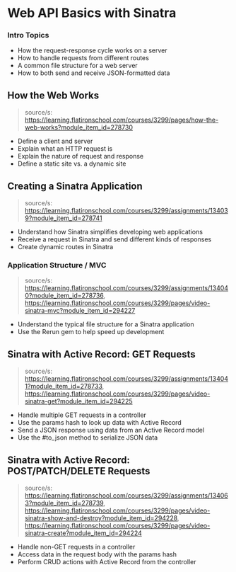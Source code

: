 # Web API Basics with Sinatra

### Intro Topics 
* How the request-response cycle works on a server
* How to handle requests from different routes
* A common file structure for a web server
* How to both send and receive JSON-formatted data

## How the Web Works 
> source/s: https://learning.flatironschool.com/courses/3299/pages/how-the-web-works?module_item_id=278730

* Define a client and server
* Explain what an HTTP request is
* Explain the nature of request and response
* Define a static site vs. a dynamic site

## Creating a Sinatra Application
> source/s: https://learning.flatironschool.com/courses/3299/assignments/134039?module_item_id=278741

* Understand how Sinatra simplifies developing web applications
* Receive a request in Sinatra and send different kinds of responses
* Create dynamic routes in Sinatra 

### Application Structure / MVC 
> source/s: https://learning.flatironschool.com/courses/3299/assignments/134040?module_item_id=278736, https://learning.flatironschool.com/courses/3299/pages/video-sinatra-mvc?module_item_id=294227

* Understand the typical file structure for a Sinatra application
* Use the Rerun gem to help speed up development

## Sinatra with Active Record: GET Requests
> source/s: https://learning.flatironschool.com/courses/3299/assignments/134041?module_item_id=278733, https://learning.flatironschool.com/courses/3299/pages/video-sinatra-get?module_item_id=294225

* Handle multiple GET requests in a controller
* Use the params hash to look up data with Active Record
* Send a JSON response using data from an Active Record model
* Use the #to_json method to serialize JSON data

## Sinatra with Active Record: POST/PATCH/DELETE Requests
> source/s: https://learning.flatironschool.com/courses/3299/assignments/134063?module_item_id=278739, https://learning.flatironschool.com/courses/3299/pages/video-sinatra-show-and-destroy?module_item_id=294228, https://learning.flatironschool.com/courses/3299/pages/video-sinatra-create?module_item_id=294224

* Handle non-GET requests in a controller
* Access data in the request body with the params hash
* Perform CRUD actions with Active Record from the controller